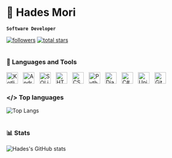 # 👺 Hades Mori

**`Software Developer`**

   <p align="left">
      <a href="https://github.com/HadesMori?tab=followers">
         <img alt="followers" title="Follow me on Github" src="https://custom-icon-badges.demolab.com/github/followers/HadesMori?color=red&labelColor=red&style=for-the-badge&logo=person-add&label=Follow&logoColor=white"/></a>
      <a href="https://github.com/HadesMori?tab=repositories&sort=stargazers">
         <img alt="total stars" title="Total stars on GitHub" src="https://custom-icon-badges.demolab.com/github/stars/HadesMori?color=yellow&style=for-the-badge&labelColor=yellow&logo=star"/></a>
   </p>


#

### 🧰 Languages and Tools

<img align="left" alt="Kotlin" width="30px" style="padding-right:10px;" src="https://cdn.jsdelivr.net/gh/devicons/devicon@latest/icons/kotlin/kotlin-original.svg" />
<img align="left" alt="Android Studio" width="30px" style="padding-right:10px;" src="https://cdn.jsdelivr.net/gh/devicons/devicon@latest/icons/androidstudio/androidstudio-original.svg" />
<img align="left" alt="SQLite" width="30px" style="padding-right:10px;" src="https://cdn.jsdelivr.net/gh/devicons/devicon@latest/icons/sqlite/sqlite-original.svg" />
<img align="left" alt="HTML" width="30px" style="padding-right:10px;" src="https://cdn.jsdelivr.net/gh/devicons/devicon@latest/icons/html5/html5-original.svg" />
<img align="left" alt="CSS" width="30px" style="padding-right:10px;" src="https://cdn.jsdelivr.net/gh/devicons/devicon@latest/icons/css3/css3-original.svg" />
<img align="left" alt="Python" width="30px" style="padding-right:10px;" src="https://cdn.jsdelivr.net/gh/devicons/devicon@latest/icons/python/python-original.svg" />
<img align="left" alt="Django" width="30px" style="padding-right:10px;" src="https://cdn.jsdelivr.net/gh/devicons/devicon@latest/icons/django/django-plain.svg" />
<img align="left" alt="C#" width="30px" style="padding-right:10px;" src="https://cdn.jsdelivr.net/gh/devicons/devicon@latest/icons/csharp/csharp-original.svg" />
<img align="left" alt="Unity" width="30px" style="padding-right:10px;" src="https://cdn.jsdelivr.net/gh/devicons/devicon@latest/icons/unity/unity-plain.svg" />
<img align="left" alt="GitHub" width="30px" style="padding-right:10px;" src="https://cdn.jsdelivr.net/gh/devicons/devicon/icons/github/github-original.svg" />

<br>

#

### </> Top languages

![Top Langs](https://github-readme-stats.vercel.app/api/top-langs/?username=hadesmori&layout=compact&theme=shadow_red)

#

### 📊 Stats

![Hades's GitHub stats](https://github-readme-stats.vercel.app/api?username=hadesmori&show_icons=true&theme=shadow_red)
